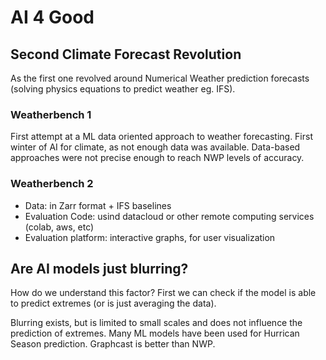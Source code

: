 # AI 4 Good

## Second Climate Forecast Revolution

As the first one revolved around Numerical Weather prediction forecasts (solving physics equations to predict weather eg. IFS). 

### Weatherbench 1 

First attempt at a ML data oriented approach to weather forecasting.
First winter of AI for climate, as not enough data was available. 
Data-based approaches were not precise enough to reach NWP levels of accuracy.

### Weatherbench 2

 - Data: in Zarr format + IFS baselines
 - Evaluation Code: usind datacloud or other remote computing services (colab, aws, etc)
 - Evaluation platform: interactive graphs, for user visualization

## Are AI models just blurring?

How do we understand this factor?
First we can check if the model is able to predict extremes (or is just averaging the data).

Blurring exists, but is limited to small scales and does not influence the prediction of extremes.
Many ML models have been used for Hurrican Season prediction. 
Graphcast is better than NWP. 

